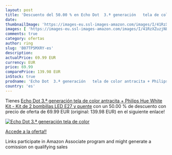 ```yaml
---
layout: post
title: 'Descuento del 50.00 % en Echo Dot  3.ª generación   tela de color'
date: 
thumbnailImage: 'https://images-eu.ssl-images-amazon.com/images/I/41RzXZuzjNL._SL200_.jpg'
images: [ 'https://images-eu.ssl-images-amazon.com/images/I/41RzXZuzjNL._SL200_.jpg' ]
comments: true
category: ofertas
author: ring
slug: 'B07TP5MXRY-es'
description:
actualPrice: 69.99 EUR
currency: EUR
price: 69.99
comparePrice: 139.98 EUR
inStock: true
prodname: 'Echo Dot  3.ª generación   tela de color antracita + Philips Hue White Kit - Kit de 2 bombillas LED E27 y puente'
country: 'es'
---
```


Tienes [Echo Dot  3.ª generación   tela de color antracita + Philips Hue White Kit - Kit de 2 bombillas LED E27 y puente](https://www.amazon.es/dp/B07TP5MXRY/?tag=tolees-21) con un 50.00 % de descuento con precio de oferta de 69.99 EUR (original: 139.98 EUR) en el siguiente enlace!

[![Echo Dot  3.ª generación   tela de color](https://images-eu.ssl-images-amazon.com/images/I/41RzXZuzjNL._SL200_.jpg)](https://www.amazon.es/dp/B07TP5MXRY/?tag=tolees-21)

[Accede a la oferta!!](https://www.amazon.es/dp/B07TP5MXRY/?tag=tolees-21)

Links participate in Amazon Associate program and might generate a comission on qualifying sales


